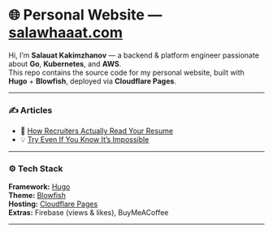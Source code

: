 # 🌐 Personal Website — [salawhaaat.com](https://salawhaaat.com)

Hi, I’m **Salauat Kakimzhanov** — a backend & platform engineer passionate about **Go**, **Kubernetes**, and **AWS**.  
This repo contains the source code for my personal website, built with **Hugo** + **Blowfish**, deployed via **Cloudflare Pages**.

---

### ✍️ Articles
- 🧠 [How Recruiters Actually Read Your Resume](https://salawhaaat.com/blog/how-recruiters-read/)
- 💡 [Try Even If You Know It’s Impossible](https://salawhaaat.com/blog/try-even-if-you-know-its-impossible/)

---

### ⚙️ Tech Stack
**Framework:** [Hugo](https://gohugo.io)  
**Theme:** [Blowfish](https://blowfish.page)  
**Hosting:** [Cloudflare Pages](https://pages.cloudflare.com)  
**Extras:** Firebase (views & likes), BuyMeACoffee

---
